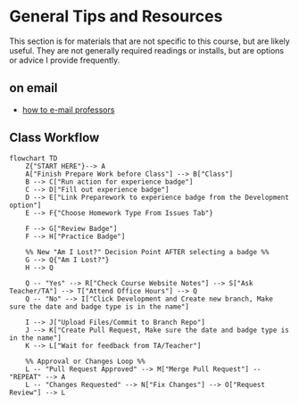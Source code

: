 # General Tips and Resources

This section is for materials that are not specific to this course, but are likely useful. They are not generally required readings or installs, but are options or advice I provide frequently.

## on email

- [how to e-mail professors](https://insidehighered.com/views/2015/04/16/advice-students-so-they-dont-sound-silly-emails-essay)

## Class Workflow  

```{mermaid}
flowchart TD
    Z{"START HERE"}--> A
    A["Finish Prepare Work before Class"] --> B["Class"]
    B --> C["Run action for experience badge"]
    C --> D["Fill out experience badge"]
    D --> E["Link Preparework to experience badge from the Development option"]
    E --> F{"Choose Homework Type From Issues Tab"}

    F --> G["Review Badge"]
    F --> H["Practice Badge"]

    %% New "Am I Lost?" Decision Point AFTER selecting a badge %%
    G --> Q{"Am I Lost?"}
    H --> Q

    Q -- "Yes" --> R["Check Course Website Notes"] --> S["Ask Teacher/TA"] --> T["Attend Office Hours"] --> Q
    Q -- "No" --> I["Click Development and Create new branch, Make sure the date and badge type is in the name"]

    I --> J["Upload Files/Commit to Branch Repo"]
    J --> K["Create Pull Request, Make sure the date and badge type is in the name"]
    K --> L["Wait for feedback from TA/Teacher"]

    %% Approval or Changes Loop %%
    L -- "Pull Request Approved" --> M["Merge Pull Request"] -- "REPEAT" --> A
    L -- "Changes Requested" --> N["Fix Changes"] --> O["Request Review"] --> L
```
